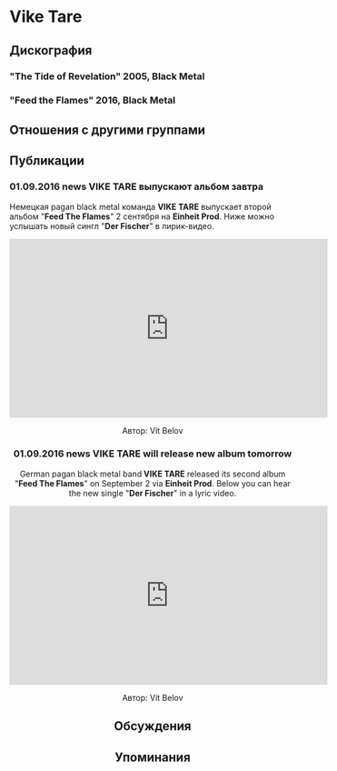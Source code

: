 # Vike Tare



## Дискография

### "The Tide of Revelation" 2005, Black Metal



### "Feed the Flames" 2016, Black Metal




## Отношения с другими группами


## Публикации

### 01.09.2016 news VIKE TARE выпускают альбом завтра

<p>Немецкая pagan black metal команда <strong>VIKE TARE</strong> выпускает второй альбом "<strong>Feed The Flames</strong>" 2 сентября на <strong>Einheit Prod</strong>. Ниже можно услышать новый сингл "<strong>Der Fischer</strong>" в лирик-видео.</p><p><center><iframe width="560" height="315" src="https://www.youtube.com/embed/hw3ALl1zmGc" frameborder="0" allowfullscreen></iframe></p>
Автор: Vit Belov

### 01.09.2016 news VIKE TARE will release new album tomorrow

<p>German pagan black metal band<strong> VIKE TARE</strong> released its second album "<strong>Feed The Flames</strong>" on September 2 via <strong>Einheit Prod</strong>. Below you can hear the new single "<strong>Der Fischer</strong>" in a lyric video.</p><p><center><iframe width="560" height="315" src="https://www.youtube.com/embed/hw3ALl1zmGc" frameborder="0" allowfullscreen></iframe></p>
Автор: Vit Belov


## Обсуждения


## Упоминания

